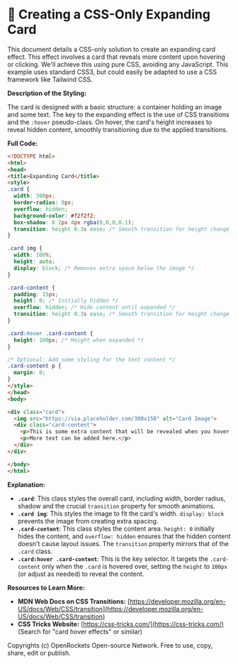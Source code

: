 # 🐞 Creating a CSS-Only Expanding Card


This document details a CSS-only solution to create an expanding card effect.  This effect involves a card that reveals more content upon hovering or clicking. We'll achieve this using pure CSS, avoiding any JavaScript.  This example uses standard CSS3, but could easily be adapted to use a CSS framework like Tailwind CSS.

**Description of the Styling:**

The card is designed with a basic structure: a container holding an image and some text.  The key to the expanding effect is the use of CSS transitions and the `:hover` pseudo-class. On hover, the card's height increases to reveal hidden content, smoothly transitioning due to the applied transitions.

**Full Code:**

```html
<!DOCTYPE html>
<html>
<head>
<title>Expanding Card</title>
<style>
.card {
  width: 300px;
  border-radius: 8px;
  overflow: hidden;
  background-color: #f2f2f2;
  box-shadow: 0 2px 4px rgba(0,0,0,0.1);
  transition: height 0.3s ease; /* Smooth transition for height change */
}

.card img {
  width: 100%;
  height: auto;
  display: block; /* Removes extra space below the image */
}

.card-content {
  padding: 15px;
  height: 0; /* Initially hidden */
  overflow: hidden; /* Hide content until expanded */
  transition: height 0.3s ease; /* Smooth transition for height change */
}

.card:hover .card-content {
  height: 100px; /* Height when expanded */
}

/* Optional: Add some styling for the text content */
.card-content p {
  margin: 0;
}
</style>
</head>
<body>

<div class="card">
  <img src="https://via.placeholder.com/300x150" alt="Card Image">
  <div class="card-content">
    <p>This is some extra content that will be revealed when you hover over the card.</p>
    <p>More text can be added here.</p>
  </div>
</div>

</body>
</html>
```

**Explanation:**

*   **`.card`**: This class styles the overall card, including width, border radius, shadow and the crucial `transition` property for smooth animations.
*   **`.card img`**:  This styles the image to fit the card's width. `display: block` prevents the image from creating extra spacing.
*   **`.card-content`**: This class styles the content area.  `height: 0` initially hides the content, and `overflow: hidden` ensures that the hidden content doesn't cause layout issues.  The `transition` property mirrors that of the `.card` class.
*   **`.card:hover .card-content`**: This is the key selector.  It targets the `.card-content` only when the `.card` is hovered over, setting the `height` to `100px` (or adjust as needed) to reveal the content.

**Resources to Learn More:**

*   **MDN Web Docs on CSS Transitions:** [https://developer.mozilla.org/en-US/docs/Web/CSS/transition](https://developer.mozilla.org/en-US/docs/Web/CSS/transition)
*   **CSS Tricks Website:** [https://css-tricks.com/](https://css-tricks.com/) (Search for "card hover effects" or similar)


Copyrights (c) OpenRockets Open-source Network. Free to use, copy, share, edit or publish.

